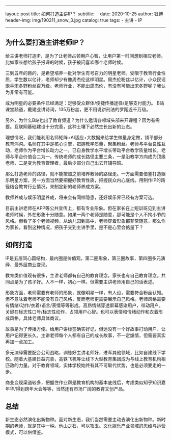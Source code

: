 
---
layout:   post
title: 如何打造主讲IP？
subtitle:　 
date:       2020-10-25
author:     钰博
header-img: img/190211_snow_3.jpg
catalog: true
tags:
    - 主讲
    - IP
    
---


## 为什么要打造主讲老师IP？
给主讲老师打造IP，是为了让老师占领用户心智，让用户第一时间想到相应老师。比如家长想给孩子报课的时候，孩子被问喜欢哪个老师时候。

三到五年的目的，是希望培养一批对学生有号召力的明星老师。受限于教育行业性质，学生数以亿计，老师却少有像周杰伦这样明星。周杰伦粉丝以亿计，小众民谣歌手宋冬野粉丝百万级。老师行业，不能出周杰伦，有没有可能出宋冬野呢？我认为非常有可能。

成为明星的必要条件已经满足：足够受众群体/便捷传播途径/足够支付能力。 B站课堂频道，戴建业讲诗词，135万粉丝，更不用说讲刑法的罗翔近千万级。

另外，为什么B站也出了教育频道？为什么邀请各领域头部来开课程？因为有需要。互联网基础建设十分完善，这种土壤下必然生长出新的业态。

理想情况，我们能利用名师矩阵+AI适应+大数据来给学生做量身定做，铺平部分教育鸿沟。名师在其中是核心引擎，把握教学质量，聚集粉丝。老师与平台良性互动，老师作为平台增长动力之一，已自身教学水平增长带动平台教学质量增长，老师与平台价值合二为一。传统老师的成长路径主要三条，一是沿教学方向成为顶级老师，二是变为教育管理者，最后少部分自己出去开辅导班。

那么打造老师的路径，就不能按照之前培养教师的路径走。一方面需要借鉴打造娱乐明星方案，另一方面当然要把握好教育性质，把握民众内心底线。用制作IP的路径结合教育行业情况，来制定新的老师养成方案。

教师养成与娱乐明星养成，将来会有同样隐患，还好娱乐界已经有方案可选。

目前主讲老师在APP等公共宣传上，都有专业形象。但在家长在上短训班见到主讲老师时候，外在形象十分随意。如果一两个老师是随意，那可能是个人不拘小节的风格。但看了多个老师视频，从幼儿园到高中，老师穿着形象都非常随意，那么作为家长，看到这种情况，把孩子交到主讲手里，是不是心里会掂量下？

## 如何打造
IP是五层同心圆结构，最内圈是价值观，第二圈形象，第三圈故事，第四圈多元演绎，最外层商业变现。

教育类价值观有很多，主讲老师都有自己的教育理念，家长也有自己教育理念。共同点是为了孩子好。人不一样，初心一样。但需要主讲老师用自己的话表述。

形象方面，老师需要有老师的形象，就像明星一样，有人设，需要符合粉丝认知。但不意味着老师不能没有自己风格，反而老师更需要展示自己风格。老师风格需要有情绪/动作/衣着/语言/表情等等形成。高昂情绪穿透屏幕感染用户，带动用户。 关键在标志性口号/标志性动作，占领用户心智。也可以表情和情绪动作和衣着形成风格，具体老师具体商议。

故事是为了传播方便。给用户讲标签确实好记，但远没有一个好故事打动用户，让用户记得更长久。主讲老师每个人都有自己的成长故事，不一定煽情，但需要真实再加一点加工。

多元演绎需要配合公司战略，训练好主讲老师好，进军其他领域，比如自建线下学校。随着大基建日益完善，高铁飞机等让线下大型教育集团成为与线上教育机构相匹敌的力量。对于教育领域，实体学校始终有其不可取代优势，也是必须要走的一步。

商业变现渠道较多，把握住作业帮是教育机构的基本底线后，考虑类似知乎知识嘉年华/得到跨年大会等等，当然还有市场广阔的教育文创产品。


## 总结
新生态必然演化出新物种。面对新生态，我们当然需要主动去演化出新物种。新时期的老师，就是其中一种。他山之石，可以攻玉。文化娱乐产业领域的思维与运营模式，可以供借鉴。










